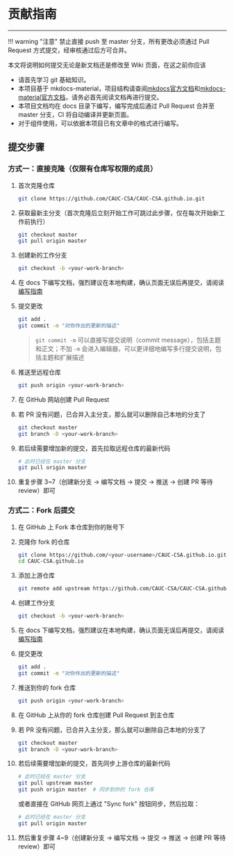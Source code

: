 # 贡献指南

---

!!! warning "注意"
    禁止直接 push 至 master 分支，所有更改必须通过 Pull Request 方式提交，经审核通过后方可合并。

本文将说明如何提交无论是新文档还是修改至 Wiki 页面，在这之前你应该

- 请首先学习 git 基础知识。
- 本项目基于 mkdocs-material，项目结构请查阅[mkdocs官方文档](https://mkdocs.org.cn/)和[mkdocs-material官方文档](https://squidfunk.github.io/mkdocs-material/)，请务必首先阅读文档再进行提交。
- 本项目文档均在 docs 目录下编写，编写完成后通过 Pull Request 合并至 master 分支，CI 将自动编译并更新页面。
- 对于组件使用，可以依据本项目已有文章中的格式进行编写。

## 提交步骤

### 方式一：直接克隆（仅限有仓库写权限的成员）

1. 首次克隆仓库
   ```bash
   git clone https://github.com/CAUC-CSA/CAUC-CSA.github.io.git
   ```

2. 获取最新主分支（首次克隆后立刻开始工作可跳过此步骤，仅在每次开始新工作前执行）
   ```bash
   git checkout master
   git pull origin master
   ```

3. 创建新的工作分支
   ```bash
   git checkout -b <your-work-branch>
   ```

4. 在 docs 下编写文档，强烈建议在本地构建，确认页面无误后再提交，请阅读[编写指南](writing.md)

5. 提交更改
   ```bash
   git add .
   git commit -m "对你作出的更新的描述"
   ```
   > `git commit -m` 可以直接写提交说明（commit message），包括主题和正文；不加 `-m` 会进入编辑器，可以更详细地编写多行提交说明，包括主题和扩展描述

6. 推送至远程仓库
   ```bash
   git push origin <your-work-branch>
   ```

7. 在 GitHub 网站创建 Pull Request

8. 若 PR 没有问题，已合并入主分支，那么就可以删除自己本地的分支了
   ```bash
   git checkout master
   git branch -D <your-work-branch>
   ```

9. 若后续需要增加新的提交，首先拉取远程仓库的最新代码
   ```bash
   # 此时已经在 master 分支
   git pull origin master
   ```

10. 重复步骤 3~7（创建新分支 → 编写文档 → 提交 → 推送 → 创建 PR 等待 review）即可

### 方式二：Fork 后提交

1. 在 GitHub 上 Fork 本仓库到你的账号下

2. 克隆你 fork 的仓库
   ```bash
   git clone https://github.com/<your-username>/CAUC-CSA.github.io.git
   cd CAUC-CSA.github.io
   ```

3. 添加上游仓库
   ```bash
   git remote add upstream https://github.com/CAUC-CSA/CAUC-CSA.github.io.git
   ```

4. 创建工作分支
   ```bash
   git checkout -b <your-work-branch>
   ```

5. 在 docs 下编写文档，强烈建议在本地构建，确认页面无误后再提交，请阅读[编写指南](writing.md)

6. 提交更改
   ```bash
   git add .
   git commit -m "对你作出的更新的描述"
   ```

7. 推送到你的 fork 仓库
   ```bash
   git push origin <your-work-branch>
   ```

8. 在 GitHub 上从你的 fork 仓库创建 Pull Request 到主仓库

9. 若 PR 没有问题，已合并入主分支，那么就可以删除自己本地的分支了
   ```bash
   git checkout master
   git branch -D <your-work-branch>
   ```

10. 若后续需要增加新的提交，首先同步上游仓库的最新代码
    ```bash
    # 此时已经在 master 分支
    git pull upstream master
    git push origin master  # 同步到你的 fork 仓库
    ```

    或者直接在 GitHub 网页上通过 "Sync fork" 按钮同步，然后拉取：
    ```bash
    # 此时已经在 master 分支
    git pull origin master
    ```

11. 然后重复步骤 4~9（创建新分支 → 编写文档 → 提交 → 推送 → 创建 PR 等待 review）即可

